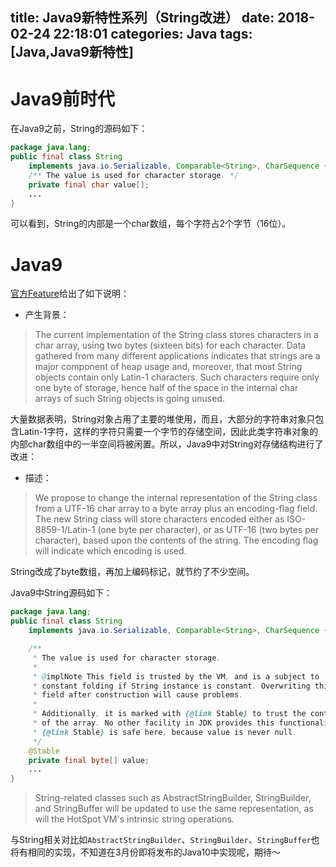title: Java9新特性系列（String改进）
date: 2018-02-24 22:18:01
categories: Java
tags: [Java,Java9新特性]
---
# Java9前时代

在Java9之前，String的源码如下：

```java
package java.lang;
public final class String
    implements java.io.Serializable, Comparable<String>, CharSequence {
    /** The value is used for character storage. */
    private final char value[];
    ...
}
```
可以看到，String的内部是一个char数组，每个字符占2个字节（16位）。

<!--more-->

# Java9

[官方Feature](http://openjdk.java.net/jeps/254)给出了如下说明：
+ 产生背景：

>The current implementation of the String class stores characters in a char array, using two bytes (sixteen bits) for each character. Data gathered from many different applications indicates that strings are a major component of heap usage and, moreover, that most String objects contain only Latin-1 characters. Such characters require only one byte of storage, hence half of the space in the internal char arrays of such String objects is going unused.

大量数据表明，String对象占用了主要的堆使用，而且，大部分的字符串对象只包含Latin-1字符，这样的字符只需要一个字节的存储空间，因此此类字符串对象的内部char数组中的一半空间将被闲置。所以，Java9中对String对存储结构进行了改进：

+ 描述：

>We propose to change the internal representation of the String class from a UTF-16 char array to a byte array plus an encoding-flag field. The new String class will store characters encoded either as ISO-8859-1/Latin-1 (one byte per character), or as UTF-16 (two bytes per character), based upon the contents of the string. The encoding flag will indicate which encoding is used.

String改成了byte数组，再加上编码标记，就节约了不少空间。

Java9中String源码如下：
```java
package java.lang;
public final class String
    implements java.io.Serializable, Comparable<String>, CharSequence {

    /**
     * The value is used for character storage.
     *
     * @implNote This field is trusted by the VM, and is a subject to
     * constant folding if String instance is constant. Overwriting this
     * field after construction will cause problems.
     *
     * Additionally, it is marked with {@link Stable} to trust the contents
     * of the array. No other facility in JDK provides this functionality (yet).
     * {@link Stable} is safe here, because value is never null.
     */
    @Stable
    private final byte[] value;
    ...
}
```

>String-related classes such as AbstractStringBuilder, StringBuilder, and StringBuffer will be updated to use the same representation, as will the HotSpot VM's intrinsic string operations.

与String相关对比如`AbstractStringBuilder`、`StringBuilder`、`StringBuffer`也将有相同的实现，不知道在3月份即将发布的Java10中实现呢，期待～